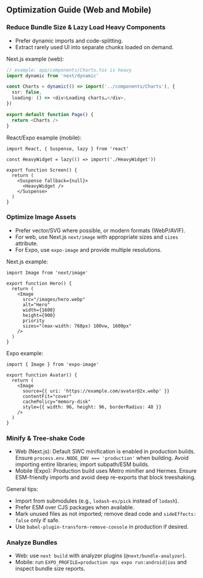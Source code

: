 ## Optimization Guide (Web and Mobile)

### Reduce Bundle Size & Lazy Load Heavy Components
- Prefer dynamic imports and code-splitting.
- Extract rarely used UI into separate chunks loaded on demand.

Next.js example (web):

```ts
// example: app/components/Charts.tsx is heavy
import dynamic from 'next/dynamic'

const Charts = dynamic(() => import('../components/Charts'), {
  ssr: false,
  loading: () => <div>Loading charts…</div>,
})

export default function Page() {
  return <Charts />
}
```

React/Expo example (mobile):

```tsx
import React, { Suspense, lazy } from 'react'

const HeavyWidget = lazy(() => import('./HeavyWidget'))

export function Screen() {
  return (
    <Suspense fallback={null}>
      <HeavyWidget />
    </Suspense>
  )
}
```

### Optimize Image Assets
- Prefer vector/SVG where possible, or modern formats (WebP/AVIF).
- For web, use Next.js `next/image` with appropriate sizes and `sizes` attribute.
- For Expo, use `expo-image` and provide multiple resolutions.

Next.js example:

```tsx
import Image from 'next/image'

export function Hero() {
  return (
    <Image
      src="/images/hero.webp"
      alt="Hero"
      width={1600}
      height={900}
      priority
      sizes="(max-width: 768px) 100vw, 1600px"
    />
  )
}
```

Expo example:

```tsx
import { Image } from 'expo-image'

export function Avatar() {
  return (
    <Image
      source={{ uri: 'https://example.com/avatar@2x.webp' }}
      contentFit="cover"
      cachePolicy="memory-disk"
      style={{ width: 96, height: 96, borderRadius: 48 }}
    />
  )
}
```

### Minify & Tree-shake Code
- Web (Next.js): Default SWC minification is enabled in production builds. Ensure `process.env.NODE_ENV === 'production'` when building. Avoid importing entire libraries; import subpath/ESM builds.
- Mobile (Expo): Production build uses Metro minifier and Hermes. Ensure ESM-friendly imports and avoid deep re-exports that block treeshaking.

General tips:
- Import from submodules (e.g., `lodash-es/pick` instead of `lodash`).
- Prefer ESM over CJS packages when available.
- Mark unused files as not imported; remove dead code and `sideEffects: false` only if safe.
- Use `babel-plugin-transform-remove-console` in production if desired.

### Analyze Bundles
- Web: use `next build` with analyzer plugins (`@next/bundle-analyzer`).
- Mobile: run `EXPO_PROFILE=production npx expo run:android|ios` and inspect bundle size reports.